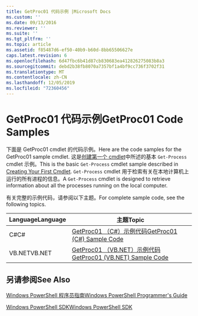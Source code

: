 ```yaml
---
title: GetProc01 代码示例 |Microsoft Docs
ms.custom: ''
ms.date: 09/13/2016
ms.reviewer: ''
ms.suite: ''
ms.tgt_pltfrm: ''
ms.topic: article
ms.assetid: f85487d6-ef50-40b9-b60d-8bb65506627e
caps.latest.revision: 6
ms.openlocfilehash: 6d47fbc6b41d87cb830683ea412826275083b8a3
ms.sourcegitcommit: debd2b38fb8070a7357bf1a4bf9cc736f3702f31
ms.translationtype: MT
ms.contentlocale: zh-CN
ms.lasthandoff: 12/05/2019
ms.locfileid: "72360456"
---
```

# <a name="getproc01-code-samples"></a><span data-ttu-id="6d960-102">GetProc01 代码示例</span><span class="sxs-lookup"><span data-stu-id="6d960-102">GetProc01 Code Samples</span></span>

<span data-ttu-id="6d960-103">下面是 GetProc01 cmdlet 的代码示例。</span><span class="sxs-lookup"><span data-stu-id="6d960-103">Here are the code samples for the GetProc01 sample cmdlet.</span></span> <span data-ttu-id="6d960-104">这是[创建第一个 cmdlet](../cmdlet/creating-a-cmdlet-without-parameters.md)中所述的基本 `Get-Process` cmdlet 示例。</span><span class="sxs-lookup"><span data-stu-id="6d960-104">This is the basic `Get-Process` cmdlet sample described in [Creating Your First Cmdlet](../cmdlet/creating-a-cmdlet-without-parameters.md).</span></span> <span data-ttu-id="6d960-105">`Get-Process` cmdlet 用于检索有关在本地计算机上运行的所有进程的信息。</span><span class="sxs-lookup"><span data-stu-id="6d960-105">A `Get-Process` cmdlet is designed to retrieve information about all the processes running on the local computer.</span></span>

<span data-ttu-id="6d960-106">有关完整的示例代码，请参阅以下主题。</span><span class="sxs-lookup"><span data-stu-id="6d960-106">For complete sample code, see the following topics.</span></span>

|<span data-ttu-id="6d960-107">Language</span><span class="sxs-lookup"><span data-stu-id="6d960-107">Language</span></span>|<span data-ttu-id="6d960-108">主题</span><span class="sxs-lookup"><span data-stu-id="6d960-108">Topic</span></span>|
|--------------|-----------|
|<span data-ttu-id="6d960-109">C#</span><span class="sxs-lookup"><span data-stu-id="6d960-109">C#</span></span>|[<span data-ttu-id="6d960-110">GetProc01 （C#）示例代码</span><span class="sxs-lookup"><span data-stu-id="6d960-110">GetProc01 (C#) Sample Code</span></span>](./getproc01-csharp-sample-code.md)|
|<span data-ttu-id="6d960-111">VB.NET</span><span class="sxs-lookup"><span data-stu-id="6d960-111">VB.NET</span></span>|[<span data-ttu-id="6d960-112">GetProc01 （VB.NET）示例代码</span><span class="sxs-lookup"><span data-stu-id="6d960-112">GetProc01 (VB.NET) Sample Code</span></span>](./getproc01-vb-net-sample-code.md)|

## <a name="see-also"></a><span data-ttu-id="6d960-113">另请参阅</span><span class="sxs-lookup"><span data-stu-id="6d960-113">See Also</span></span>

[<span data-ttu-id="6d960-114">Windows PowerShell 程序员指南</span><span class="sxs-lookup"><span data-stu-id="6d960-114">Windows PowerShell Programmer's Guide</span></span>](./windows-powershell-programmer-s-guide.md)

[<span data-ttu-id="6d960-115">Windows PowerShell SDK</span><span class="sxs-lookup"><span data-stu-id="6d960-115">Windows PowerShell SDK</span></span>](../windows-powershell-reference.md)
